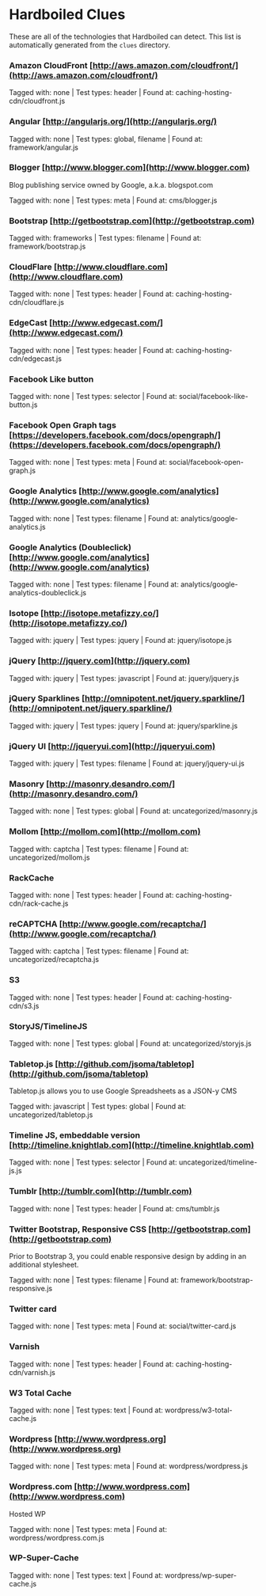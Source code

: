 # Hardboiled Clues

These are all of the technologies that Hardboiled can detect. This list is automatically generated from the `clues` directory.

### Amazon CloudFront [http://aws.amazon.com/cloudfront/](http://aws.amazon.com/cloudfront/)

Tagged with: none | Test types: header | Found at: caching-hosting-cdn/cloudfront.js

### Angular [http://angularjs.org/](http://angularjs.org/)

Tagged with: none | Test types: global, filename | Found at: framework/angular.js

### Blogger [http://www.blogger.com](http://www.blogger.com)

Blog publishing service owned by Google, a.k.a. blogspot.com

Tagged with: none | Test types: meta | Found at: cms/blogger.js

### Bootstrap [http://getbootstrap.com](http://getbootstrap.com)

Tagged with: frameworks | Test types: filename | Found at: framework/bootstrap.js

### CloudFlare [http://www.cloudflare.com](http://www.cloudflare.com)

Tagged with: none | Test types: header | Found at: caching-hosting-cdn/cloudflare.js

### EdgeCast [http://www.edgecast.com/](http://www.edgecast.com/)

Tagged with: none | Test types: header | Found at: caching-hosting-cdn/edgecast.js

### Facebook Like button

Tagged with: none | Test types: selector | Found at: social/facebook-like-button.js

### Facebook Open Graph tags [https://developers.facebook.com/docs/opengraph/](https://developers.facebook.com/docs/opengraph/)

Tagged with: none | Test types: meta | Found at: social/facebook-open-graph.js

### Google Analytics [http://www.google.com/analytics](http://www.google.com/analytics)

Tagged with: none | Test types: filename | Found at: analytics/google-analytics.js

### Google Analytics (Doubleclick) [http://www.google.com/analytics](http://www.google.com/analytics)

Tagged with: none | Test types: filename | Found at: analytics/google-analytics-doubleclick.js

### Isotope [http://isotope.metafizzy.co/](http://isotope.metafizzy.co/)

Tagged with: jquery | Test types: jquery | Found at: jquery/isotope.js

### jQuery [http://jquery.com](http://jquery.com)

Tagged with: jquery | Test types: javascript | Found at: jquery/jquery.js

### jQuery Sparklines [http://omnipotent.net/jquery.sparkline/](http://omnipotent.net/jquery.sparkline/)

Tagged with: jquery | Test types: jquery | Found at: jquery/sparkline.js

### jQuery UI [http://jqueryui.com](http://jqueryui.com)

Tagged with: jquery | Test types: filename | Found at: jquery/jquery-ui.js

### Masonry [http://masonry.desandro.com/](http://masonry.desandro.com/)

Tagged with: none | Test types: global | Found at: uncategorized/masonry.js

### Mollom [http://mollom.com](http://mollom.com)

Tagged with: captcha | Test types: filename | Found at: uncategorized/mollom.js

### RackCache

Tagged with: none | Test types: header | Found at: caching-hosting-cdn/rack-cache.js

### reCAPTCHA [http://www.google.com/recaptcha/](http://www.google.com/recaptcha/)

Tagged with: captcha | Test types: filename | Found at: uncategorized/recaptcha.js

### S3

Tagged with: none | Test types: header | Found at: caching-hosting-cdn/s3.js

### StoryJS/TimelineJS

Tagged with: none | Test types: global | Found at: uncategorized/storyjs.js

### Tabletop.js [http://github.com/jsoma/tabletop](http://github.com/jsoma/tabletop)

Tabletop.js allows you to use Google Spreadsheets as a JSON-y CMS

Tagged with: javascript | Test types: global | Found at: uncategorized/tabletop.js

### Timeline JS, embeddable version [http://timeline.knightlab.com](http://timeline.knightlab.com)

Tagged with: none | Test types: selector | Found at: uncategorized/timeline-js.js

### Tumblr [http://tumblr.com](http://tumblr.com)

Tagged with: none | Test types: header | Found at: cms/tumblr.js

### Twitter Bootstrap, Responsive CSS [http://getbootstrap.com](http://getbootstrap.com)

Prior to Bootstrap 3, you could enable responsive design by adding in an additional stylesheet.

Tagged with: none | Test types: filename | Found at: framework/bootstrap-responsive.js

### Twitter card

Tagged with: none | Test types: meta | Found at: social/twitter-card.js

### Varnish

Tagged with: none | Test types: header | Found at: caching-hosting-cdn/varnish.js

### W3 Total Cache

Tagged with: none | Test types: text | Found at: wordpress/w3-total-cache.js

### Wordpress [http://www.wordpress.org](http://www.wordpress.org)

Tagged with: none | Test types: meta | Found at: wordpress/wordpress.js

### Wordpress.com [http://www.wordpress.com](http://www.wordpress.com)

Hosted WP

Tagged with: none | Test types: meta | Found at: wordpress/wordpress.com.js

### WP-Super-Cache

Tagged with: none | Test types: text | Found at: wordpress/wp-super-cache.js

